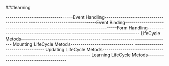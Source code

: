 ###learning

---------------------------------Event Handling----------------------------------------
---------------------------------Event Binding----------------------------------------
---------------------------------Form Handling----------------------------------------
--------------------------------- LifeCycle Metods---------------------------------------
--------------------------------- Mounting LifeCycle Metods-------------------------------
--------------------------------- Updating LifeCycle Metods--------------------------------------
--------------------------------- Learning  LifeCycle Metods--------------------------------------
